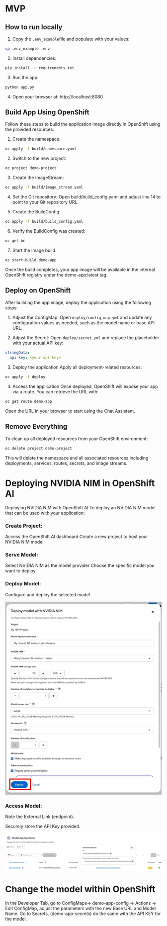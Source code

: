 # MVP

## How to run locally
1. Copy the `.env_example`file and populate with your values:
```bash
cp .env_example .env
```

2. Install dependencies:
```bash
pip install -r requirements.txt
```

3. Run the app:
```bash
python app.py
```

4. Open your browser at: http://localhost:8080

## Build App Using OpenShift
Follow these steps to build the application image directly in OpenShift using the provided resources:

1. Create the namespace:
```bash
oc apply -f build/namespace.yaml
```

2. Switch to the new project:
```bash
oc project demo-project
```

3. Create the ImageStream:
```bash
oc apply -f build/image_stream.yaml
```
4. Set the Git repository: Open build/build_config.yaml and adjust line 14 to point to your Git repository URL.

5. Create the BuildConfig:
```bash
oc apply -f build/build_config.yaml
```

6. Verify the BuildConfig was created:
```bash
oc get bc
```

7. Start the image build:
```bash
oc start-build demo-app
```

Once the build completes, your app image will be available in the internal OpenShift registry under the demo-app:latest tag.

## Deploy on OpenShift
After building the app image, deploy the application using the following steps:

1. Adjust the ConfigMap:
Open `deploy/config_map.yml` and update any configuration values as needed, such as the model name or base API URL.

2. Adjust the Secret:
Open `deploy/secret.yml` and replace the placeholder with your actual API key:

```yaml
stringData:
  api-key: <your-api-key>
```

3. Deploy the application
Apply all deployment-related resources:

```bash
oc apply -f deploy
```

4. Access the application
Once deployed, OpenShift will expose your app via a route. You can retrieve the URL with:

```bash
oc get route demo-app
```

Open the URL in your browser to start using the Chat Assistant.

## Remove Everything
To clean up all deployed resources from your OpenShift environment:

```bash
oc delete project demo-project
```
This will delete the namespace and all associated resources including deployments, services, routes, secrets, and image streams.


# Deploying NVIDIA NIM in OpenShift AI

Deploying NVIDIA NIM with OpenShift AI
To deploy an NVIDIA NIM model that can be used with your application:

### Create Project:

Access the OpenShift AI dashboard
Create a new project to host your NVIDIA NIM model


### Serve Model:

Select NVIDIA NIM as the model provider
Choose the specific model you want to deploy


### Deploy Model:

Configure and deploy the selected model

![OpenShift AI Console Screenshot](./images/nim.png "NIM Deployment")


### Access Model:

Note the External Link (endpoint).

Securely store the API Key provided.

![OpenShift AI Console Screenshot](./images/Model_deployment.png "BASE URL")


# Change the model within OpenShift

In the Developer Tab, go to ConfigMaps-> demo-app-config -> Actions -> Edit ConfigMap, adjust the parameters with the new Base URL and Model Name.
Go to Secrets, (demo-app-secrets) do the same with the API KEY for the model. 
